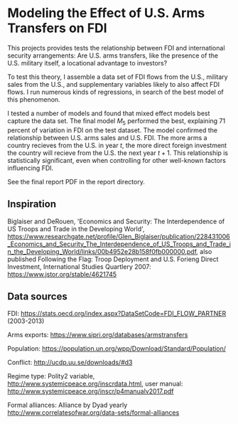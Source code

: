 # Modeling the Effect of U.S. Arms Transfers on FDI

This projects provides tests the relationship between FDI and international security arrangements: Are U.S. arms transfers, like the presence of the U.S. military itself, a locational advantage to investors?

To test this theory, I assemble a data set of FDI flows from the U.S., military sales from the U.S., and supplementary variables likely to also affect FDI flows. I run numerous kinds of regressions, in search of the best model of this phenomenon.

I tested a number of models and found that mixed effect models best capture the data set. The final model $M_5$ performed the best, explaining 71 percent of variation in FDI on the test dataset. The model confirmed the relationship between U.S. arms sales and U.S. FDI. The more arms a country recieves from the U.S. in year $t$, the more direct foreign investment the country will recieve from the U.S. the next year $t+1$. This relationship is statistically significant, even when controlling for other well-known factors influencing FDI. 

See the final report PDF in the report directory.

## Inspiration

Biglaiser and DeRouen, 'Economics and Security: The Interdependence of US Troops and Trade in the Developing World', https://www.researchgate.net/profile/Glen_Biglaiser/publication/228431006_Economics_and_Security_The_Interdependence_of_US_Troops_and_Trade_in_the_Developing_World/links/00b4952e28b158f0fb000000.pdf, also published Following the Flag: Troop Deployment and U.S. Forieng Direct Investment, International Studies Quartlery 2007: https://www.jstor.org/stable/4621745

## Data sources

FDI: https://stats.oecd.org/index.aspx?DataSetCode=FDI_FLOW_PARTNER (2003-2013)

Arms exports: https://www.sipri.org/databases/armstransfers

Population: https://population.un.org/wpp/Download/Standard/Population/

Conflict: http://ucdp.uu.se/downloads/#d3

Regime type: Polity2 variable, http://www.systemicpeace.org/inscrdata.html,
user manual: http://www.systemicpeace.org/inscr/p4manualv2017.pdf

Formal alliances: Alliance by Dyad yearly http://www.correlatesofwar.org/data-sets/formal-alliances

